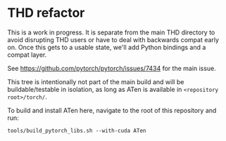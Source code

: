 # THD refactor

This is a work in progress. It is separate from the main THD directory
to avoid disrupting THD users or have to deal with backwards compat
early on. Once this gets to a usable state, we'll add Python bindings
and a compat layer.

See https://github.com/pytorch/pytorch/issues/7434 for the main issue.

This tree is intentionally not part of the main build and will be
buildable/testable in isolation, as long as ATen is available in
`<repository root>/torch/`.

To build and install ATen here, navigate to the root of this
repository and run:

``` shell
tools/build_pytorch_libs.sh --with-cuda ATen
```
